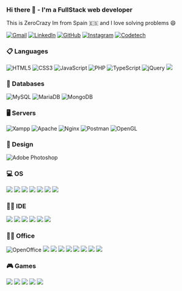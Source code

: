 ### Hi there 👋 - I'm a FullStack web developer

This is ZeroCrazy Im from Spain 🇪🇸 and I love solving problems 😄

[![Gmail](https://img.shields.io/badge/-GMAIL-D14836?style=for-the-badge&logo=gmail&logoColor=white)](mailto:contacto@codetech.es) [![LinkedIn](https://img.shields.io/badge/-LINKEDIN-0077B5?style=for-the-badge&logo=linkedin&logoColor=white)](https://codetech.es/cv-github.pdf) [![GitHub](https://img.shields.io/badge/github-%23121011.svg?style=for-the-badge&logo=github&logoColor=white)](https://github.com/ZeroCrazy) [![Instagram](https://img.shields.io/badge/Instagram-%23E4405F.svg?style=for-the-badge&logo=Instagram&logoColor=white)](https://instagram.com/daniel98gd)
[![Codetech](https://img.shields.io/badge/App_Store-0D96F6?style=for-the-badge&logo=app-store&logoColor=white)](https://codetech.es?rel=github)

### 📋 Languages
![HTML5](https://img.shields.io/badge/html5-%23E34F26.svg?style=for-the-badge&logo=html5&logoColor=white) ![CSS3](https://img.shields.io/badge/css3-%231572B6.svg?style=for-the-badge&logo=css3&logoColor=white) ![JavaScript](https://img.shields.io/badge/javascript-%23323330.svg?style=for-the-badge&logo=javascript&logoColor=%23F7DF1E) ![PHP](https://img.shields.io/badge/php-%23777BB4.svg?style=for-the-badge&logo=php&logoColor=white) ![TypeScript](https://img.shields.io/badge/typescript-%23007ACC.svg?style=for-the-badge&logo=typescript&logoColor=white) ![jQuery](https://img.shields.io/badge/jquery-%230769AD.svg?style=for-the-badge&logo=jquery&logoColor=white) ![](https://img.shields.io/badge/json-5E5C5C?style=for-the-badge&logo=json&logoColor=white)

### 💾 Databases
 ![MySQL](https://img.shields.io/badge/mysql-%2300f.svg?style=for-the-badge&logo=mysql&logoColor=white) ![MariaDB](https://img.shields.io/badge/MariaDB-003545?style=for-the-badge&logo=mariadb&logoColor=white) ![MongoDB](https://img.shields.io/badge/MongoDB-%234ea94b.svg?style=for-the-badge&logo=mongodb&logoColor=white)
 
### 🖥 Servers
![Xampp](https://img.shields.io/badge/Xampp-F37623?style=for-the-badge&logo=xampp&logoColor=white) ![Apache](https://img.shields.io/badge/apache-%23D42029.svg?style=for-the-badge&logo=apache&logoColor=white) ![Nginx](https://img.shields.io/badge/nginx-%23009639.svg?style=for-the-badge&logo=nginx&logoColor=white) ![Postman](https://img.shields.io/badge/Postman-FF6C37?style=for-the-badge&logo=Postman&logoColor=white) ![OpenGL](https://img.shields.io/badge/OpenGL-FFFFFF?style=for-the-badge&logo=opengl) 
 
### 🎨 Design
 ![Adobe Photoshop](https://img.shields.io/badge/adobe%20photoshop-%2331A8FF.svg?style=for-the-badge&logo=adobe%20photoshop&logoColor=white)

### 💻 OS
![](https://img.shields.io/badge/Android-3DDC84?style=for-the-badge&logo=android&logoColor=white) ![](https://img.shields.io/badge/Cent%20OS-262577?style=for-the-badge&logo=CentOS&logoColor=white) ![](https://img.shields.io/badge/Debian-A81D33?style=for-the-badge&logo=debian&logoColor=white) ![](https://img.shields.io/badge/freebsd-AB2B28?style=for-the-badge&logo=freebsd&logoColor=white) ![](https://img.shields.io/badge/Linux-FCC624?style=for-the-badge&logo=linux&logoColor=black) ![](https://img.shields.io/badge/Ubuntu-E95420?style=for-the-badge&logo=ubuntu&logoColor=white) ![](https://img.shields.io/badge/Windows_11-0078d4?style=for-the-badge&logo=windows-11&logoColor=white)

### 👩‍💻 IDE
![](https://img.shields.io/badge/Adobe%20Dreamweaver-072401?style=for-the-badge&logo=Adobe%20Dreamweaver&logoColor=34F400) ![](https://img.shields.io/badge/Atom-66595C?style=for-the-badge&logo=Atom&logoColor=white) ![](https://img.shields.io/badge/Notepad++-90E59A.svg?style=for-the-badge&logo=notepad%2B%2B&logoColor=black) ![](https://img.shields.io/badge/Eclipse-2C2255?style=for-the-badge&logo=eclipse&logoColor=white) ![](https://img.shields.io/badge/sublime_text-%23575757.svg?&style=for-the-badge&logo=sublime-text&logoColor=important) ![](https://img.shields.io/badge/VSCode-0078D4?style=for-the-badge&logo=visual%20studio%20code&logoColor=white)

### 👨‍💻 Office
![OpenOffice](https://img.shields.io/badge/Apache_OpenOffice-0E85CD?style=for-the-badge&logo=ApacheOpenOffice&logoColor=white) ![](https://img.shields.io/badge/Google%20Sheets-34A853?style=for-the-badge&logo=google-sheets&logoColor=white) ![](https://img.shields.io/badge/Microsoft_Access-A4373A?style=for-the-badge&logo=microsoft-access&logoColor=white) ![](https://img.shields.io/badge/Microsoft_Excel-217346?style=for-the-badge&logo=microsoft-excel&logoColor=white) ![](https://img.shields.io/badge/Microsoft_Office-D83B01?style=for-the-badge&logo=microsoft-office&logoColor=white) ![](https://img.shields.io/badge/Microsoft_PowerPoint-B7472A?style=for-the-badge&logo=microsoft-powerpoint&logoColor=white) ![](https://img.shields.io/badge/Microsoft_SharePoint-0078D4?style=for-the-badge&logo=microsoft-sharepoint&logoColor=white) ![](	https://img.shields.io/badge/Microsoft_SQL_Server-CC2927?style=for-the-badge&logo=microsoft-sql-server&logoColor=white) ![](https://img.shields.io/badge/Microsoft_Word-2B579A?style=for-the-badge&logo=microsoft-word&logoColor=white)

### 🎮 Games
![](https://img.shields.io/badge/Counter_Strike-000000?style=for-the-badge&logo=counter-strike&logoColor=white) ![](https://img.shields.io/badge/Battle.net-000?style=for-the-badge&logo=battle.net&logoColor=148EFF) ![](https://img.shields.io/badge/Riot_Games-D32936?style=for-the-badge&logo=riot-games&logoColor=white) ![](https://img.shields.io/badge/Valorant-fa4454?style=for-the-badge&logo=valorant&logoColor=white) ![](https://img.shields.io/badge/Epic%20Games-313131?style=for-the-badge&logo=Epic%20Games&logoColor=white)
